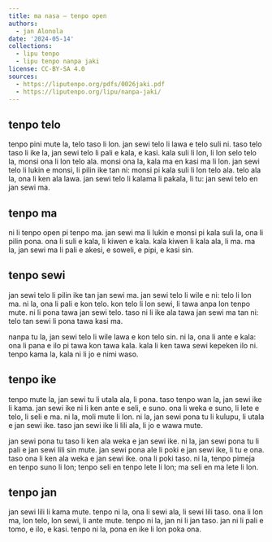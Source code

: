 ```yaml
---
title: ma nasa – tenpo open
authors:
  - jan Alonola
date: '2024-05-14'
collections:
  - lipu tenpo
  - lipu tenpo nanpa jaki
license: CC-BY-SA 4.0
sources:
  - https://liputenpo.org/pdfs/0026jaki.pdf
  - https://liputenpo.org/lipu/nanpa-jaki/
---
```


## tenpo telo

tenpo pini mute la, telo taso li lon. jan sewi telo li lawa e telo suli ni. taso telo taso li ike la, jan sewi telo li pali e kala, e kasi. kala suli li lon, li lon selo telo la, monsi ona li lon telo ala. monsi ona la, kala ma en kasi ma li lon. jan sewi telo li lukin e monsi, li pilin ike tan ni: monsi pi kala suli li lon telo ala. telo ala la, ona li ken ala lawa. jan sewi telo li kalama li pakala, li tu: jan sewi telo en jan sewi ma.

## tenpo ma

ni li tenpo open pi tenpo ma. jan sewi ma li lukin e monsi pi kala suli la, ona li pilin pona. ona li suli e kala, li kiwen e kala. kala kiwen li kala ala, li ma. ma la, jan sewi ma li pali e akesi, e soweli, e pipi, e kasi sin.

## tenpo sewi

jan sewi telo li pilin ike tan jan sewi ma. jan sewi telo li wile e ni: telo li lon ma. ni la, ona li pali e kon telo. kon telo li lon sewi, li tawa anpa lon tenpo mute. ni li pona tawa jan sewi telo. taso ni li ike ala tawa jan sewi ma tan ni: telo tan sewi li pona tawa kasi ma.

nanpa tu la, jan sewi telo li wile lawa e kon telo sin. ni la, ona li ante e kala: ona li pana e ilo pi tawa kon tawa kala. kala li ken tawa sewi kepeken ilo ni. tenpo kama la, kala ni li jo e nimi waso.

## tenpo ike

tenpo mute la, jan sewi tu li utala ala, li pona. taso tenpo wan la, jan sewi ike li kama. jan sewi ike ni li ken ante e seli, e suno. ona li weka e suno, li lete e telo, li seli e ma. ni la, moli mute li lon. ni la, jan sewi pona tu li kulupu, li utala e jan sewi ike. taso jan sewi ike li lili ala, li jo e wawa mute.

jan sewi pona tu taso li ken ala weka e jan sewi ike. ni la, jan sewi pona tu li pali e jan sewi lili sin mute. jan sewi pona ale li poki e jan sewi ike, li tu e ona. taso ona li ken ala weka e jan sewi ike. ona li poki taso. ni la, tenpo pimeja en tenpo suno li lon; tenpo seli en tenpo lete li lon; ma seli en ma lete li lon.

## tenpo jan

jan sewi lili li kama mute. tenpo ni la, ona li sewi ala, li sewi lili taso. ona li lon ma, lon telo, lon sewi, li ante mute. tenpo ni la, jan ni li jan taso. jan ni li pali e tomo, e ilo, e kasi. tenpo ni la, pona en ike li lon poka ona.